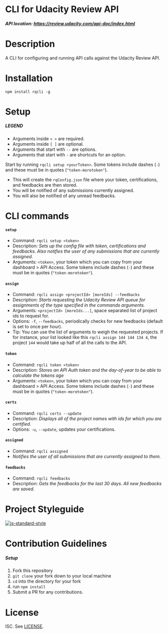 # CLI for Udacity Review API
##### API location: https://review.udacity.com/api-doc/index.html

# Description
A CLI for configuring and running API calls against the Udacity Review API.

# Installation
```shell
npm install rqcli -g
```

# Setup

##### LEGEND
- Arguments inside `< >` are required.
- Arguments inside `[ ]` are optional.
- Arguments that start with `--` are options.
- Arguments that start with `-` are shortcuts for an option.

Start by running `rqcli setup <yourToken>`. Some tokens include dashes (`-`) and these must be in quotes (`"token-moretoken"`).
- This will create the `rqConfig.json` file where your token, certifications, and feedbacks are then stored.
- You will be notified of any submissions currently assigned.
- You will also be notified of any unread feedbacks.

# CLI commands

#### `setup`
- Command: `rqcli setup <token>`
- Description: _Sets up the config file with token, certifications and feedbacks. Also notifies the user of any submissions that are currently assigned._
- Arguments: `<token>`, your token which you can copy from your dashboard > API Access. Some tokens include dashes (`-`) and these must be in quotes (`"token-moretoken"`).

#### `assign`
- Command: `rqcli assign <projectId> [moreIds] --feedbacks`
- Description: _Starts requesting the Udacity Review API queue for assignments of the type specified in the commands arguments._
- Arguments: `<projectId> [moreIds...]`, space separated list of project ids to request for.
- Options: `-f`, `--feedbacks`, periodically checks for new feedbacks (default is set to once per hour).
- Tip: You can use the list of arguments to weigh the requested projects. If for instance, your list looked like this `rqcli assign 144 144 134 4`, the project `144` would take up half of all the calls to the API.

#### `token`
- Command: `rqcli token <token>`
- Description: _Stores an API Auth token and the day-of-year to be able to calculate the tokens age_
- Arguments: `<token>`, your token which you can copy from your dashboard > API Access. Some tokens include dashes (`-`) and these must be in quotes (`"token-moretoken"`).

#### `certs`
- Command: `rqcli certs --update`
- Description: _Displays all of the project names with ids for which you are certified._
- Options: `-u`, `--update`, updates your certifications.

#### `assigned`
- Command: `rqcli assigned`
- _Notifies the user of all submissions that are currently assigned to them._

#### `feedbacks`
- Command: `rqcli feedbacks`
- Description: _Gets the feedbacks for the last 30 days. All new feedbacks are saved._

# Project Styleguide

[![js-standard-style](https://cdn.rawgit.com/feross/standard/master/badge.svg)](https://github.com/feross/standard)

# Contribution Guidelines

##### Setup

1. Fork this repository
2. `git clone` your fork down to your local machine
3. `cd` into the directory for your fork
4. run `npm install`
5. Submit a PR for any contributions.

# License

ISC. See [LICENSE](LICENSE).
